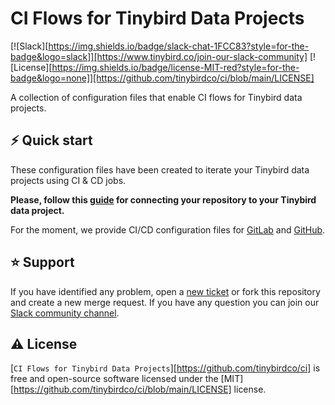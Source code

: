 # CI Flows for Tinybird Data Projects

[![Slack][https://img.shields.io/badge/slack-chat-1FCC83?style=for-the-badge&logo=slack]][https://www.tinybird.co/join-our-slack-community]
[![License][https://img.shields.io/badge/license-MIT-red?style=for-the-badge&logo=none]][https://github.com/tinybirdco/ci/blob/main/LICENSE]

A collection of configuration files that enable CI flows for Tinybird data projects.

## ⚡️ Quick start

These configuration files have been created to iterate your Tinybird data projects using CI & CD jobs.

**Please, follow this [guide](https://www.tinybird.co/docs/guides/working-with-git.html) for connecting your repository to your Tinybird data project.**

For the moment, we provide CI/CD configuration files for [GitLab](https://github.com/tinybirdco/ci/blob/main/.gitlab) and [GitHub](https://github.com/tinybirdco/ci/blob/main/.github).

## ⭐️ Support

If you have identified any problem, open a [new ticket](https://github.com/tinybirdco/ci/issues) or fork this repository and create a new merge request. If you have any question you can join our [Slack community channel](https://www.tinybird.co/join-our-slack-community).


## ⚠️ License

[`CI Flows for Tinybird Data Projects`][https://github.com/tinybirdco/ci] is free and open-source software licensed under the [MIT][https://github.com/tinybirdco/ci/blob/main/LICENSE] license.